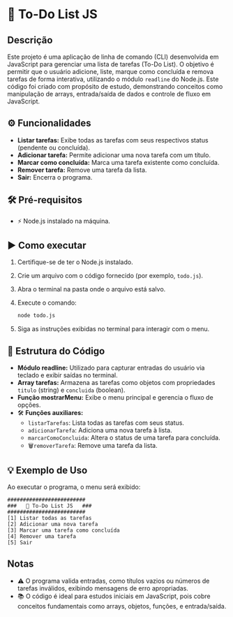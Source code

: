 # 📝 To-Do List JS

## Descrição

Este projeto é uma aplicação de linha de comando (CLI) desenvolvida em JavaScript para gerenciar uma lista de tarefas (To-Do List). O objetivo é permitir que o usuário adicione, liste, marque como concluída e remova tarefas de forma interativa, utilizando o módulo `readline` do Node.js. Este código foi criado com propósito de estudo, demonstrando conceitos como manipulação de arrays, entrada/saída de dados e controle de fluxo em JavaScript.

## ⚙️ Funcionalidades

- **Listar tarefas:** Exibe todas as tarefas com seus respectivos status (pendente ou concluída).
- **Adicionar tarefa:** Permite adicionar uma nova tarefa com um título.
- **Marcar como concluída:** Marca uma tarefa existente como concluída.
- **Remover tarefa:** Remove uma tarefa da lista.
- **Sair:** Encerra o programa.

## 🛠️ Pré-requisitos

- ⚡ Node.js instalado na máquina.

## ▶️ Como executar

1. Certifique-se de ter o Node.js instalado.
2. Crie um arquivo com o código fornecido (por exemplo, `todo.js`).
3. Abra o terminal na pasta onde o arquivo está salvo.
4. Execute o comando:

	```bash
	node todo.js
	```

5. Siga as instruções exibidas no terminal para interagir com o menu.

## 🧩 Estrutura do Código

- **Módulo readline:** Utilizado para capturar entradas do usuário via teclado e exibir saídas no terminal.
- **Array tarefas:** Armazena as tarefas como objetos com propriedades `titulo` (string) e `concluida` (boolean).
- **Função mostrarMenu:** Exibe o menu principal e gerencia o fluxo de opções.
- 🛠️ **Funções auxiliares:**
	- `listarTarefas`: Lista todas as tarefas com seus status.
	- `adicionarTarefa`: Adiciona uma nova tarefa à lista.
	- `marcarComoConcluida`: Altera o status de uma tarefa para concluída.
	- 🗑️`removerTarefa`: Remove uma tarefa da lista.

## 💡 Exemplo de Uso

Ao executar o programa, o menu será exibido:

```
#########################
###   📝 To-Do List JS   ###
#########################
[1] Listar todas as tarefas
[2] Adicionar uma nova tarefa
[3] Marcar uma tarefa como concluída
[4] Remover uma tarefa
[5] Sair
```
## Notas

- ⚠️ O programa valida entradas, como títulos vazios ou números de tarefas inválidos, exibindo mensagens de erro apropriadas.
- 📚 O código é ideal para estudos iniciais em JavaScript, pois cobre conceitos fundamentais como arrays, objetos, funções, e entrada/saída.
